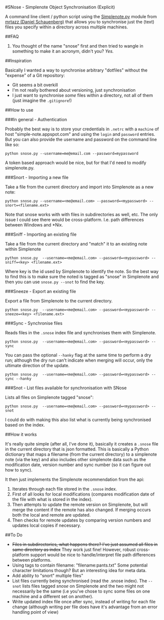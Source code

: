 #SNose - Simplenote Object Synchronisation (Explicit)

A command line client / python script using the [Simplenote.py](https://github.com/mrtazz/simplenote.py) module from [mrtazz (Daniel Schauenberg)](https://github.com/mrtazz) that allows you to synchronise just the (text) files you specify within a directory across multiple machines.

##FAQ

1. You thought of the name "snose" first and then tried to wangle in something to make it an acronym, didn't you? *Yes.*


##Inspiration

Basically I wanted a way to synchronise arbitrary "dotfiles" without the "expense" of a Git repository:

- Git seems a bit overkill
- I'm not really bothered about versioning, just synchronisation
- I just want to synchronise *some* files within a directory, not all of them (just imagine the `.gitignore`!)

##How to use

###In general - Authentication

Probably the best way is to store your credentials in `.netrc` with a `machine` of host "simple-note.appspot.com" and using the `login` and `password` entries. But you can also provide the username and password on the command line like so:

    python snose.py --username=me@email.com --password=mypassword

A token based approach would be nice, but for that I'd need to modify simplenote.py.

###Snort - Importing a new file

Take a file from the current directory and import into Simplenote as a new note:

    python snose.py --username=<me@email.com> --password=<mypassword> --snort=<filename.ext>
    
Note that snose works with with files in subdirectories as well, etc. The only issue I could see there would be cross-platform. I.e. path differences between Windows and *Nix.

###Sniff - Importing an existing file

Take a file from the current directory and "match" it to an existing note within Simplenote

    python snose.py  --username=<me@email.com> --password=<mypassword> --sniff=<key> <filename.ext>

Where key is the id used by Simplenote to identify the note. So the best way to find this is to make sure the noted is tagged as "snose" in Simplenote and then you can use `snose.py --snot` to find the key.

###Sneeze - Export an existing file

Export a file from Simplenote to the current directory.

    python snose.py  --username=<me@email.com> --password=<mypassword> --sneeze=<key> <filename.ext>

###Sync - Synchronise files

Reads files in the `.snose` index file and synchronises them with Simplenote. 
    
	python snose.py  --username=<me@email.com> --password=<mypassword> --sync

You can pass the optional `--hanky` flag at the same time to perform a dry run; although the dry run can't indicate when merging will occur, only the ultimate direction of the update.

    python snose.py  --username=<me@email.com> --password=<mypassword> --sync --hanky


###Snot - List files available for synchronisation with SNose

Lists all files on Simplenote tagged "snose":

    python snose.py  --username=<me@email.com> --password=<mypassword> --snot

I could do with making this also list what is currently being synchronised based on the index. 

##How it works

It's really quite simple (after all, I've done it), basically it creates a `.snose` file in the current directory that is json formatted. This is basically a Python dictionary that maps a filename (from the current directory) to a simplenote note (via the key) and also includes other simplenote data such as the modification date, version number and sync number (so it can figure out how to sync).

It then just implements the Simplenote recommendation from the api:

1. Iterates through each file stored in the `.snose` index.
2. First of all looks for local modifications (compares modification date of the file with what is stored in the index). 
3. Then attempts to update the remote version on Simplenote, but will merge the content if the remote has also changed. If merging occurs both the local and remote are updated.
4. Then checks for remote updates by comparing version numbers and updates local copies if necessary.


##To Do

- <s>Files in subdirectories, what happens there? I've just assumed all files in same directory as index</s> They work just fine! However, robust cross-platform support would be nice to handle/interpret file path differences between platforms.
- Using tags to contain filename: "filename:pants.txt" Some potential character limitations though? But an interesting idea for meta data.
- Add ability to "snort" multiple files"
- List files currently being synchronised (read the .snose index). The `--snot` lists files tagged *snose* on Simplenote and the two might not necessarily be the same (i.e you've chose to sync some files on one machine and a different set on another).
- Write updated index file once after sync, instead of writing for each file change (although writing per file does have it's advantage from an error handling point of view)
 
